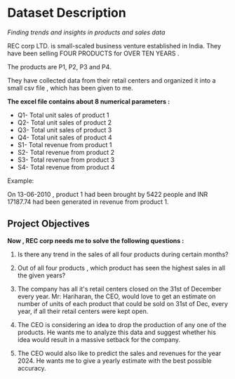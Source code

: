 # Dataset Description
*Finding trends and insights in products and sales data*

REC corp LTD. is small-scaled business venture established in India. They have been selling FOUR PRODUCTS for OVER TEN YEARS .

The products are P1, P2, P3 and P4.

They have collected data from their retail centers and organized it into a small csv file , which has been given to me.

**The excel file contains about 8 numerical parameters :**

* Q1- Total unit sales of product 1
* Q2- Total unit sales of product 2
* Q3- Total unit sales of product 3
* Q4- Total unit sales of product 4
* S1- Total revenue from product 1
* S2- Total revenue from product 2
* S3- Total revenue from product 3
* S4- Total revenue from product 4

Example:

On 13-06-2010 , product 1 had been brought by 5422 people and INR 17187.74 had been generated in revenue from product 1.

## Project Objectives

**Now , REC corp needs me to solve the following questions :**

1. Is there any trend in the sales of all four products during certain months?

2. Out of all four products , which product has seen the highest sales in all the given years?

3. The company has all it's retail centers closed on the 31st of December every year. Mr: Hariharan, the CEO, would love to get an estimate on number of units of each product that could be sold on 31st of Dec, every year, if all their retail centers were kept open.

4. The CEO is considering an idea to drop the production of any one of the products. He wants me to analyze this data and suggest whether his idea would result in a massive setback for the company.

5. The CEO would also like to predict the sales and revenues for the year 2024. He wants me to give a yearly estimate with the best possible accuracy.
